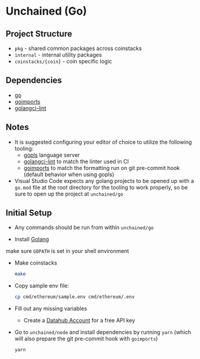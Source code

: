 # Unchained (Go)

## Project Structure

- `pkg` - shared common packages across coinstacks
- `internal` - internal utility packages
- `coinstacks/{coin}` - coin specific logic

## Dependencies

- [go](https://go.dev/)
- [goimports](https://pkg.go.dev/golang.org/x/tools/cmd/goimports)
- [golangci-lint](https://golangci-lint.run/)

## Notes

- It is suggested configuring your editor of choice to utilize the following tooling:
  - [gopls](https://pkg.go.dev/golang.org/x/tools/gopls) language server
  - [golangci-lint](https://golangci-lint.run/) to match the linter used in CI
  - [goimports](https://pkg.go.dev/golang.org/x/tools/cmd/goimports) to match the formatting run on git pre-commit hook (default behavior when using gopls)
- Visual Studio Code expects any golang projects to be opened up with a `go.mod` file at the root directory for the tooling to work properly, so be sure to open up the project at `unchained/go`

## Initial Setup

- Any commands should be run from within `unchained/go`

- Install [Golang](https://go.dev/doc/install)

make sure `GOPATH` is set in your shell environment

- Make coinstacks

  ```sh
  make
  ```

- Copy sample env file:

  ```sh
  cp cmd/ethereum/sample.env cmd/ethereum/.env
  ```

- Fill out any missing variables
  - Create a [Datahub Account](https://datahub-beta.figment.io/signup) for a free API key

- Go to `unchained/node` and install dependencies by running `yarn` (which will also prepare the git pre-commit hook with `goimports`)
  ```sh
  yarn
  ```